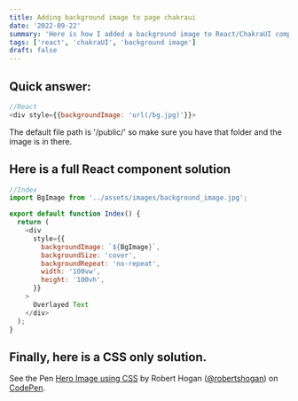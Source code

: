 ```yaml
---
title: Adding background image to page chakraui
date: '2022-09-22'
summary: 'Here is how I added a background image to React/ChakraUI components'
tags: ['react', 'chakraUI', 'background image']
draft: false
---
```


## Quick answer:

```js
//React
<div style={{backgroundImage: 'url(/bg.jpg)'}}>
```

The default file path is '/public/' so make sure you have that folder and the image is in there.

## Here is a full React component solution

```js
//Index
import BgImage from '../assets/images/background_image.jpg';

export default function Index() {
  return (
    <div
      style={{
        backgroundImage: `${BgImage}`,
        backgroundSize: 'cover',
        backgroundRepeat: 'no-repeat',
        width: '100vw',
        height: '100vh',
      }}
    >
      Overlayed Text
    </div>
  );
}
```

## Finally, here is a CSS only solution.

<p className="codepen" data-height="300" data-default-tab="html,result" data-slug-hash="oNdergM" data-user="robertshogan" >
  <span>See the Pen <a href="https://codepen.io/robertshogan/pen/oNdergM">
  Hero Image using CSS</a> by Robert Hogan (<a href="https://codepen.io/robertshogan">@robertshogan</a>)
  on <a href="https://codepen.io">CodePen</a>.</span>
</p>
<script async src="https://cpwebassets.codepen.io/assets/embed/ei.js"></script>
